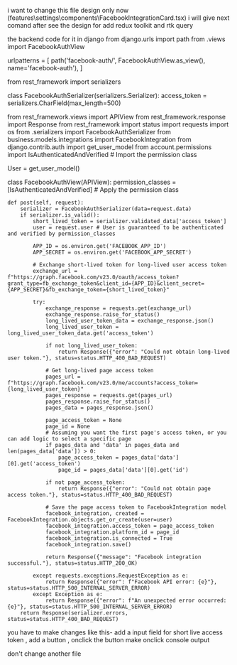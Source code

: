 i want to change this file design only now (features\settings\components\FacebookIntegrationCard.tsx)
i will give next comand after see the design for add redux toolkit and rtk query

the backend code for it in django
from django.urls import path
from .views import FacebookAuthView

urlpatterns = [
    path('facebook-auth/', FacebookAuthView.as_view(), name='facebook-auth'),
]


from rest_framework import serializers

class FacebookAuthSerializer(serializers.Serializer):
    access_token = serializers.CharField(max_length=500)

from rest_framework.views import APIView
from rest_framework.response import Response
from rest_framework import status
import requests
import os
from .serializers import FacebookAuthSerializer
from business.models.integrations import FacebookIntegration
from django.contrib.auth import get_user_model
from account.permissions import IsAuthenticatedAndVerified # Import the permission class

User = get_user_model()

class FacebookAuthView(APIView):
    permission_classes = [IsAuthenticatedAndVerified] # Apply the permission class

    def post(self, request):
        serializer = FacebookAuthSerializer(data=request.data)
        if serializer.is_valid():
            short_lived_token = serializer.validated_data['access_token']
            user = request.user # User is guaranteed to be authenticated and verified by permission_classes

            APP_ID = os.environ.get('FACEBOOK_APP_ID')
            APP_SECRET = os.environ.get('FACEBOOK_APP_SECRET')

            # Exchange short-lived token for long-lived user access token
            exchange_url = f"https://graph.facebook.com/v23.0/oauth/access_token?grant_type=fb_exchange_token&client_id={APP_ID}&client_secret={APP_SECRET}&fb_exchange_token={short_lived_token}"
            
            try:
                exchange_response = requests.get(exchange_url)
                exchange_response.raise_for_status()
                long_lived_user_token_data = exchange_response.json()
                long_lived_user_token = long_lived_user_token_data.get('access_token')

                if not long_lived_user_token:
                    return Response({"error": "Could not obtain long-lived user token."}, status=status.HTTP_400_BAD_REQUEST)

                # Get long-lived page access token
                pages_url = f"https://graph.facebook.com/v23.0/me/accounts?access_token={long_lived_user_token}"
                pages_response = requests.get(pages_url)
                pages_response.raise_for_status()
                pages_data = pages_response.json()

                page_access_token = None
                page_id = None
                # Assuming you want the first page's access token, or you can add logic to select a specific page
                if pages_data and 'data' in pages_data and len(pages_data['data']) > 0:
                    page_access_token = pages_data['data'][0].get('access_token')
                    page_id = pages_data['data'][0].get('id')

                if not page_access_token:
                    return Response({"error": "Could not obtain page access token."}, status=status.HTTP_400_BAD_REQUEST)

                # Save the page access token to FacebookIntegration model
                facebook_integration, created = FacebookIntegration.objects.get_or_create(user=user)
                facebook_integration.access_token = page_access_token
                facebook_integration.platform_id = page_id
                facebook_integration.is_connected = True
                facebook_integration.save()

                return Response({"message": "Facebook integration successful."}, status=status.HTTP_200_OK)

            except requests.exceptions.RequestException as e:
                return Response({"error": f"Facebook API error: {e}"}, status=status.HTTP_500_INTERNAL_SERVER_ERROR)
            except Exception as e:
                return Response({"error": f"An unexpected error occurred: {e}"}, status=status.HTTP_500_INTERNAL_SERVER_ERROR)
        return Response(serializer.errors, status=status.HTTP_400_BAD_REQUEST)


you have to make changes like this-
add a input field for short live access token , add a button , onclick the button make onclick console output 

don't change another file